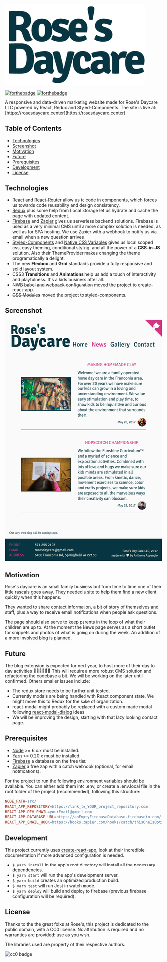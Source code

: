 ![Rose's Daycare](/public/logo.png?raw=true)

[![forthebadge](http://forthebadge.com/images/badges/made-with-crayons.svg)](http://forthebadge.com)
[![forthebadge](http://forthebadge.com/images/badges/built-with-love.svg)](http://forthebadge.com)

A responsive and data-driven marketing website made for Rose's Daycare LLC powered by React, Redux and Styled-Components. The site is live at: [https://rosesdaycare.center](https://rosesdaycare.center)

## Table of Contents
- [Technologies](#technologies)
- [Screenshot](#screenshot)
- [Motivation](#motivation)
- [Future](#future)
- [Prerequisites](#prerequisites)
- [Development](#development)
- [License](#license)

## Technologies
<div id='technologies'/>

* [React] and [React-Router] allow us to code in components, which forces us towards code reusability and design consistency.
* [Redux] plus some help from Local Storage let us hydrate and cache the page with updated content.
* [Firebase] and [Zapier] gives us serverless backend solutions. Firebase is used as a very minimal CMS until a more complex solution is needed, as well as for SPA hosting. We use Zapier with a webhook to notify us via email when a new question arrives.
* [Styled-Components] and [Native CSS Variables] gives us local scoped css, easy theming, conditional styling, and all the power of a **CSS-in-JS** solution. Also their ThemeProvider makes changing the theme programatically a delight.
* The new **Flexbox** and **Grid** standards provide a fully responsive and solid layout system.
* CSS3 **Transitions** and **Animations** help us add a touch of interactivity and playfulness. It's a kids business after all.
* ~~NWB babel and webpack configuration~~ moved the project to create-react-app.
* ~~CSS Modules~~ moved the project to styled-components.

## Screenshot
<div id='screenshot'/>

![Screenshot](/public/screenshot.png?raw=true)


## Motivation
<div id='motivation'/>

Rose's daycare is an small family business but from time to time one of their little rascals goes away. They needed a site to help them find a new client quickly when this happens.

They wanted to share contact information, a bit of story of themselves and staff, plus a way to receive email notifications when people ask questions.

The page should also serve to keep parents in the loop of what their children are up to. At the moment the News page serves as a short outlet for snippets and photos of what is going on during the week. An addition of a more involved blog is planned.

## Future
<div id='future'/>

The blog extension is expected for next year, to host more of their day to day activities :steam_locomotive::train::train::train::train::train: This will require a more robust CMS solution and refactoring the codebase a bit. We will be working on the later until confirmed. Others smaller issues include:
* The redux store needs to be further unit tested.
* Currently modals are being handled with React component state. We might move this to Redux for the sake of organization.
* react-modal might probably be replaced with a custom made modal following [react-modal-dialog] ideas
* We will be improving the design, starting with that lazy looking contact page.


## Prerequisites
<div id='prerequisites'/>

* [Node] >= 6.x.x must be installed.
* [Yarn] >= 0.20.x must be installed.
* [Firebase] a database on the free tier.
* [Zapier] a free zap with a catch webhook (optional, for email notifications).

For the project to run the following environment variables should be available. You can either add them into .env, or create a .env.local file in the root folder of the project (recommended), following this structure:
```makefile
NODE_PATH=src/
REACT_APP_REPOSITORY=https://link_to_YOUR_project_repository.com
REACT_APP_DEV_EMAIL=yourEmail@gmail.com
REACT_APP_DATABASE_URL=https://anEmptyFirebaseDatabase.firebaseio.com/
REACT_APP_EMAIL_HOOK=https://hooks.zapier.com/hooks/catch/thisOneIsOptional/YouCanIncludeAZapierCatchHookHere/
```


## Development
<div id='development'/>

This project currently uses [create-react-app], look at their incredible documentation if more advanced configuration is needed.
* `$ yarn install` in the app's root directory will install all the necessary dependencies.
* `$ yarn start` will run the app's development server.
* `$ yarn build` creates an optimized production build.
* `$ yarn test` will run Jest in watch mode.
* `$ yarn deploy` will build and deploy to firebase (previous firebase configuration will be required).


## License
<div id='license'/>

Thanks to the the great folks at Rose's, this project is dedicated to the public domain, with a CC0 license. No attribution is required and no warranties are provided: use as you wish.

The libraries used are property of their respective authors.

![cc0 badge](https://mirrors.creativecommons.org/presskit/buttons/88x31/svg/cc-zero.svg)

[react-modal-dialog]: https://github.com/qimingweng/react-modal-dialog
[react]: https://github.com/facebook/react
[redux]: https://github.com/reactjs/redux
[zapier]: https://zapier.com/
[create-react-app]: https://github.com/facebookincubator/create-react-app
[react-router]: https://github.com/ReactTraining/react-router
[nwb]: https://github.com/insin/nwb
[firebase]: https://firebase.google.com/docs/reference/rest/database/
[styled-components]: https://github.com/styled-components/styled-components/
[Native CSS Variables]: https://developer.mozilla.org/en-US/docs/Web/CSS/Using_CSS_variables
[node]: http://nodejs.org/
[yarn]: http://yarnpkg.com/
